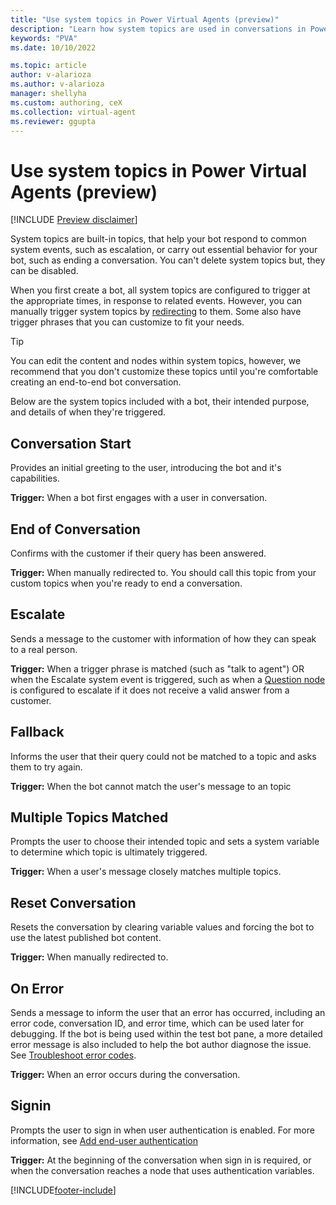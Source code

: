 ```yaml
---
title: "Use system topics in Power Virtual Agents (preview)"
description: "Learn how system topics are used in conversations in Power Virtual Agents preview."
keywords: "PVA"
ms.date: 10/10/2022

ms.topic: article
author: v-alarioza
ms.author: v-alarioza
manager: shellyha
ms.custom: authoring, ceX
ms.collection: virtual-agent
ms.reviewer: ggupta
---
```


# Use system topics in Power Virtual Agents (preview)

[!INCLUDE [Preview disclaimer](includes/public-preview-disclaimer.md)]

System topics are built-in topics, that help your bot respond to common system events, such as escalation, or carry out essential behavior for your bot, such as ending a conversation. You can't delete system topics but, they can be disabled.

When you first create a bot, all system topics are configured to trigger at the appropriate times, in response to related events. However, you can manually trigger system topics by [redirecting](/authoring-create-edit-topics.md#redirect-to-another-topic) to them. Some also have trigger phrases that you can customize to fit your needs.

> [!TIP]
> You can edit the content and nodes within system topics, however, we recommend that you don't customize these topics until you're comfortable creating an end-to-end bot conversation.

Below are the system topics included with a bot, their intended purpose, and details of when they're triggered.

## Conversation Start

Provides an initial greeting to the user, introducing the bot and it's capabilities.

**Trigger:** When a bot first engages with a user in conversation.

## End of Conversation

Confirms with the customer if their query has been answered.

**Trigger:** When manually redirected to. You should call this topic from your custom topics when you're ready to end a conversation.

## Escalate

Sends a message to the customer with information of how they can speak to a real person.

**Trigger:** When a trigger phrase is matched (such as "talk to agent") OR when the Escalate system event is triggered, such as when a [Question node](authoring-ask-a-question.md#configure-question-behavior) is configured to escalate if it does not receive a valid answer from a customer.

## Fallback

Informs the user that their query could not be matched to a topic and asks them to try again.

**Trigger:** When the bot cannot match the user's message to an topic

## Multiple Topics Matched

Prompts the user to choose their intended topic and sets a system variable to determine which topic is ultimately triggered.

**Trigger:** When a user's message closely matches multiple topics.

## Reset Conversation

Resets the conversation by clearing variable values and forcing the bot to use the latest published bot content.

**Trigger:** When manually redirected to.

## On Error

Sends a message to inform the user that an error has occurred, including an error code, conversation ID, and error time, which can be used later for debugging. If the bot is being used within the test bot pane, a more detailed error message is also included to help the bot author diagnose the issue. See [Troubleshoot error codes](error-codes.md).

**Trigger:** When an error occurs during the conversation.

## Signin

Prompts the user to sign in when user authentication is enabled. For more information, see [Add end-user authentication](advanced-user-authentication.md)

**Trigger:** At the beginning of the conversation when sign in is required, or when the conversation reaches a node that uses authentication variables.

[!INCLUDE[footer-include](includes/footer-banner.md)]
